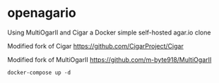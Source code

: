 # openagario
Using MultiOgarII and Cigar a Docker simple self-hosted agar.io clone

Modified fork of Cigar https://github.com/CigarProject/Cigar

Modified fork of MultiOgarII https://github.com/m-byte918/MultiOgarII

`docker-compose up -d`
